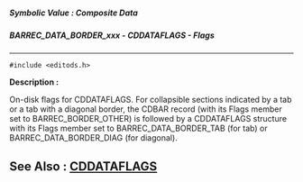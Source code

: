 ##### Symbolic Value : Composite Data
##### BARREC_DATA_BORDER_xxx - CDDATAFLAGS - Flags
---
```
#include <editods.h>
```
**Description :**

On-disk flags for CDDATAFLAGS. For collapsible sections indicated by a tab or a 
tab with a diagonal border, the CDBAR record (with its Flags member set to 
BARREC_BORDER_OTHER) is followed by a CDDATAFLAGS structure with its Flags 
member set to BARREC_DATA_BORDER_TAB (for tab) or BARREC_DATA_BORDER_DIAG (for 
diagonal).

**See Also :**
[CDDATAFLAGS](/reference/Data/CDDATAFLAGS)
---

